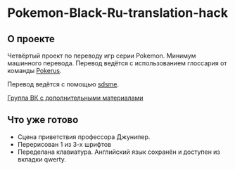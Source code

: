 # Pokemon-Black-Ru-translation-hack

## О проекте
Четвёртый проект по переводу игр серии Pokemon. Минимум машинного перевода. Перевод ведётся с использованием глоссария от команды [Pokerus](https://pokerus.ru).

Перевод ведётся с помощью [sdsme](https://github.com/Skareeg/SDSME).

[Группа ВК с дополнительными материалами](https://vk.com/pojirianets)
## Что уже готово
- Сцена приветствия профессора Джунипер.
- Перерисован 1 из 3-х шрифтов
- Переделана клавиатура. Английский язык сохранён и доступен из вкладки qwerty.

